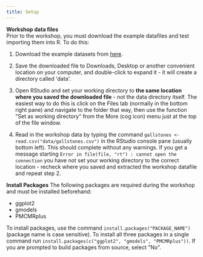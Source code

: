 ```yaml
---
title: Setup
---
```


__Workshop data files__  
Prior to the workshop, you must download the example datafiles and test importing them into R. To do this:

1) Download the example datasets from [here](https://cloudstor.aarnet.edu.au/plus/s/VlOGpIJnaFPl1qd/download).   

2) Save the downloaded file to Downloads, Desktop or another convenient location on your computer, and double-click to expand it - it will create a directory called 'data'.  

3) Open RStudio and set your working directory to **the same location where you saved the downloaded file** - not the data directory itself. The easiest way to do this is click on the Files tab (normally in the bottom right pane) and navigate to the folder that way, then use the function "Set as working directory" from the More (cog icon) menu just at the top of the file window.  

4) Read in the workshop data by typing the command `gallstones <- read.csv("data/gallstones.csv")` in the RStudio console pane (usually bottom left). This should complete without any warnings. If you get a message starting ``Error in file(file, "rt") : cannot open the connection`` you have not set your working directory to the correct location - recheck where you saved and extracted the workshop datafile and repeat step 2.


__Install Packages__
The following packages are required during the workshop and must be installed beforehand:
* ggplot2
* gmodels
* PMCMRplus

To install packages, use the command ``install.packages("PACKAGE_NAME")`` (package name is case sensitive). To install all three packages in a single command run `install.packages(c("ggplot2", "gmodels", "PMCMRplus"))`. If you are prompted to build packages from source, select "No".
